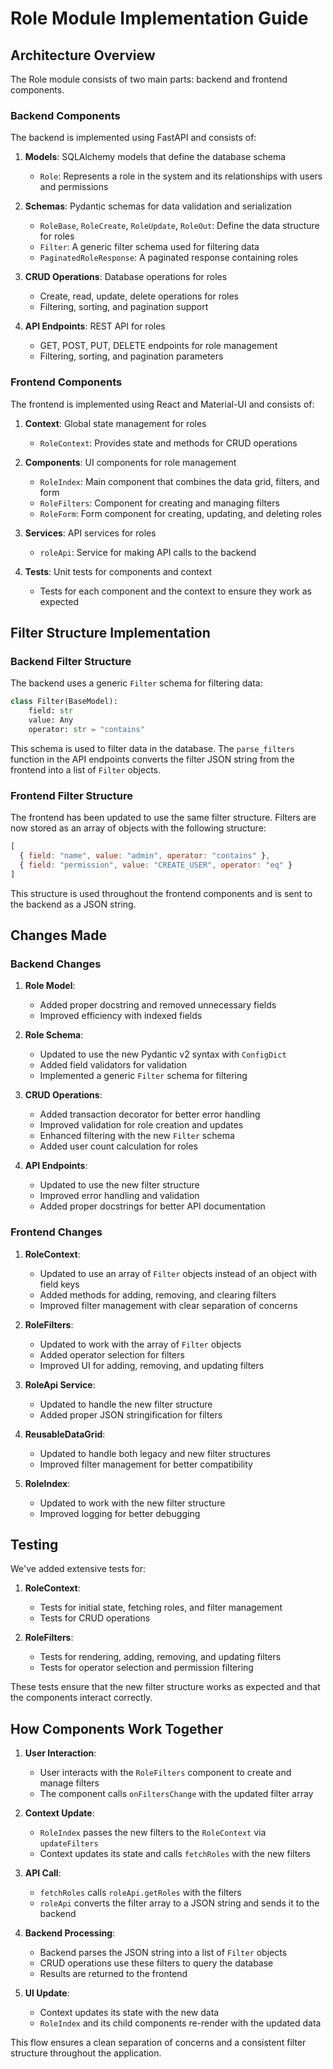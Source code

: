 # Role Module Implementation Guide

## Architecture Overview

The Role module consists of two main parts: backend and frontend components. 

### Backend Components

The backend is implemented using FastAPI and consists of:

1. **Models**: SQLAlchemy models that define the database schema
   - `Role`: Represents a role in the system and its relationships with users and permissions

2. **Schemas**: Pydantic schemas for data validation and serialization
   - `RoleBase`, `RoleCreate`, `RoleUpdate`, `RoleOut`: Define the data structure for roles
   - `Filter`: A generic filter schema used for filtering data
   - `PaginatedRoleResponse`: A paginated response containing roles

3. **CRUD Operations**: Database operations for roles
   - Create, read, update, delete operations for roles
   - Filtering, sorting, and pagination support

4. **API Endpoints**: REST API for roles
   - GET, POST, PUT, DELETE endpoints for role management
   - Filtering, sorting, and pagination parameters

### Frontend Components

The frontend is implemented using React and Material-UI and consists of:

1. **Context**: Global state management for roles
   - `RoleContext`: Provides state and methods for CRUD operations

2. **Components**: UI components for role management
   - `RoleIndex`: Main component that combines the data grid, filters, and form
   - `RoleFilters`: Component for creating and managing filters
   - `RoleForm`: Form component for creating, updating, and deleting roles

3. **Services**: API services for roles
   - `roleApi`: Service for making API calls to the backend

4. **Tests**: Unit tests for components and context
   - Tests for each component and the context to ensure they work as expected

## Filter Structure Implementation

### Backend Filter Structure

The backend uses a generic `Filter` schema for filtering data:

```python
class Filter(BaseModel):
    field: str
    value: Any
    operator: str = "contains"
```

This schema is used to filter data in the database. The `parse_filters` function in the API endpoints converts the filter JSON string from the frontend into a list of `Filter` objects.

### Frontend Filter Structure

The frontend has been updated to use the same filter structure. Filters are now stored as an array of objects with the following structure:

```javascript
[
  { field: "name", value: "admin", operator: "contains" },
  { field: "permission", value: "CREATE_USER", operator: "eq" }
]
```

This structure is used throughout the frontend components and is sent to the backend as a JSON string.

## Changes Made

### Backend Changes

1. **Role Model**:
   - Added proper docstring and removed unnecessary fields
   - Improved efficiency with indexed fields

2. **Role Schema**:
   - Updated to use the new Pydantic v2 syntax with `ConfigDict`
   - Added field validators for validation
   - Implemented a generic `Filter` schema for filtering

3. **CRUD Operations**:
   - Added transaction decorator for better error handling
   - Improved validation for role creation and updates
   - Enhanced filtering with the new `Filter` schema
   - Added user count calculation for roles

4. **API Endpoints**:
   - Updated to use the new filter structure
   - Improved error handling and validation
   - Added proper docstrings for better API documentation

### Frontend Changes

1. **RoleContext**:
   - Updated to use an array of `Filter` objects instead of an object with field keys
   - Added methods for adding, removing, and clearing filters
   - Improved filter management with clear separation of concerns

2. **RoleFilters**:
   - Updated to work with the array of `Filter` objects
   - Added operator selection for filters
   - Improved UI for adding, removing, and updating filters

3. **RoleApi Service**:
   - Updated to handle the new filter structure
   - Added proper JSON stringification for filters

4. **ReusableDataGrid**:
   - Updated to handle both legacy and new filter structures
   - Improved filter management for better compatibility

5. **RoleIndex**:
   - Updated to work with the new filter structure
   - Improved logging for better debugging

## Testing

We've added extensive tests for:

1. **RoleContext**:
   - Tests for initial state, fetching roles, and filter management
   - Tests for CRUD operations

2. **RoleFilters**:
   - Tests for rendering, adding, removing, and updating filters
   - Tests for operator selection and permission filtering

These tests ensure that the new filter structure works as expected and that the components interact correctly.

## How Components Work Together

1. **User Interaction**:
   - User interacts with the `RoleFilters` component to create and manage filters
   - The component calls `onFiltersChange` with the updated filter array

2. **Context Update**:
   - `RoleIndex` passes the new filters to the `RoleContext` via `updateFilters`
   - Context updates its state and calls `fetchRoles` with the new filters

3. **API Call**:
   - `fetchRoles` calls `roleApi.getRoles` with the filters
   - `roleApi` converts the filter array to a JSON string and sends it to the backend

4. **Backend Processing**:
   - Backend parses the JSON string into a list of `Filter` objects
   - CRUD operations use these filters to query the database
   - Results are returned to the frontend

5. **UI Update**:
   - Context updates its state with the new data
   - `RoleIndex` and its child components re-render with the updated data

This flow ensures a clean separation of concerns and a consistent filter structure throughout the application. 
